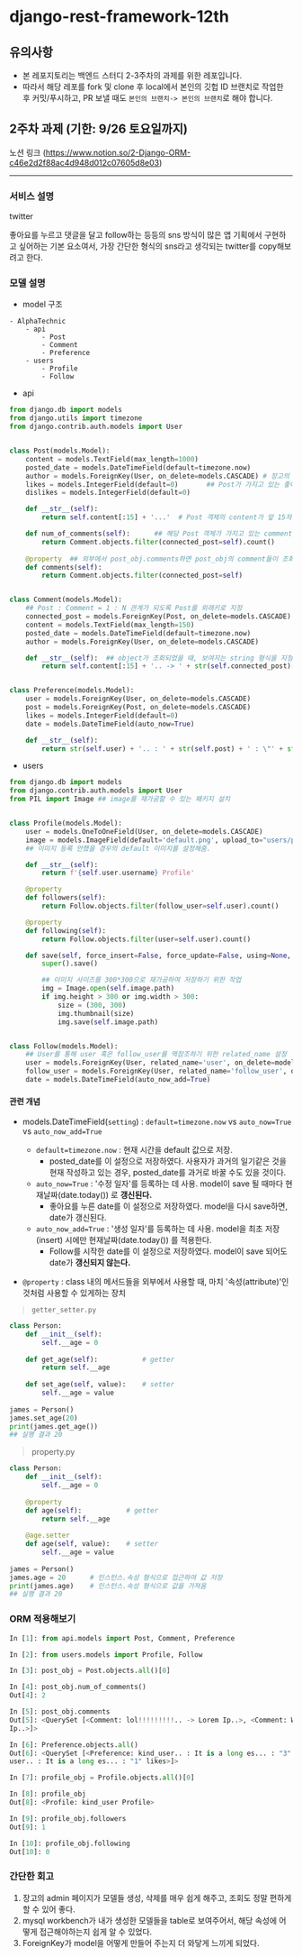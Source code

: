 # django-rest-framework-12th

## 유의사항
* 본 레포지토리는 백엔드 스터디 2-3주차의 과제를 위한 레포입니다.
* 따라서 해당 레포를 fork 및 clone 후 local에서 본인의 깃헙 ID 브랜치로 작업한 후 커밋/푸시하고,
PR 보낼 때도 `본인의 브랜치-> 본인의 브랜치`로 해야 합니다.

## 2주차 과제 (기한: 9/26 토요일까지)
노션 링크 (https://www.notion.so/2-Django-ORM-c46e2d2f88ac4d948d012c07605d8e03)

-------------------------

### 서비스 설명
twitter

좋아요를 누르고 댓글을 달고 follow하는 등등의 sns 방식이 많은 앱 기획에서 구현하고 싶어하는 기본 요소여서, 가장 간단한 형식의 sns라고 생각되는 twitter를 copy해보려고 한다.

### 모델 설명
- model 구조

```
- AlphaTechnic
	- api
		- Post
		- Comment
		- Preference
	- users
		- Profile
		- Follow
```



- api

```python
from django.db import models
from django.utils import timezone
from django.contrib.auth.models import User


class Post(models.Model):
    content = models.TextField(max_length=1000)
    posted_date = models.DateTimeField(default=timezone.now)
    author = models.ForeignKey(User, on_delete=models.CASCADE) # 장고의 User 모델을 이용
    likes = models.IntegerField(default=0)       ## Post가 가지고 있는 좋아요, 싫어요
    dislikes = models.IntegerField(default=0)

    def __str__(self):
        return self.content[:15] + '...'  # Post 객체의 content가 앞 15자만 보여지도록. 

    def num_of_comments(self):      ## 해당 Post 객체가 가지고 있는 comment 수를 알려줌. 
        return Comment.objects.filter(connected_post=self).count()
    
    @property  ## 외부에서 post_obj.comments하면 post_obj의 comment들이 조회되도록(마치 Profile객체가 가진 속성인 것처럼) @property를 이용하여 getter를 구현
    def comments(self):
        return Comment.objects.filter(connected_post=self)


class Comment(models.Model):
    ## Post : Comment = 1 : N 관계가 되도록 Post를 외래키로 지정
    connected_post = models.ForeignKey(Post, on_delete=models.CASCADE)
    content = models.TextField(max_length=150)
    posted_date = models.DateTimeField(default=timezone.now)
    author = models.ForeignKey(User, on_delete=models.CASCADE)

    def __str__(self):  ## object가 조회되었을 때, 보여지는 string 형식을 지정
        return self.content[:15] + '.. -> ' + str(self.connected_post)[:8] + '..'


class Preference(models.Model):
    user = models.ForeignKey(User, on_delete=models.CASCADE)
    post = models.ForeignKey(Post, on_delete=models.CASCADE)
    likes = models.IntegerField(default=0)
    date = models.DateTimeField(auto_now=True)

    def __str__(self):
        return str(self.user) + '.. : ' + str(self.post) + ' : \"' + str(self.likes) + '\" likes'

```



- users

```python
from django.db import models
from django.contrib.auth.models import User
from PIL import Image ## image를 재가공할 수 있는 패키지 설치


class Profile(models.Model):
    user = models.OneToOneField(User, on_delete=models.CASCADE)
    image = models.ImageField(default='default.png', upload_to="users/profile_pic")
    ## 이미지 등록 안했을 경우의 default 이미지를 설정해줌.

    def __str__(self):
        return f'{self.user.username} Profile'

    @property  
    def followers(self):
        return Follow.objects.filter(follow_user=self.user).count()

    @property
    def following(self):
        return Follow.objects.filter(user=self.user).count()

    def save(self, force_insert=False, force_update=False, using=None, update_fields=None):
        super().save()

        ## 이미지 사이즈를 300*300으로 재가공하여 저장하기 위한 작업
        img = Image.open(self.image.path)
        if img.height > 300 or img.width > 300:
            size = (300, 300)
            img.thumbnail(size)
            img.save(self.image.path)


class Follow(models.Model):
    ## User를 통해 user 혹은 follow_user를 역참조하기 위한 related_name 설정
    user = models.ForeignKey(User, related_name='user', on_delete=models.CASCADE)
    follow_user = models.ForeignKey(User, related_name='follow_user', on_delete=models.CASCADE)
    date = models.DateTimeField(auto_now_add=True)
```



#### 관련 개념

- models.DateTimeField(`setting`) : `default=timezone.now` vs `auto_now=True` vs `auto_now_add=True`
    - `default=timezone.now` : 현재 시간을 default 값으로 저장.
        - posted_date를 이 설정으로 저장하였다. 사용자가 과거의 일기같은 것을 현재 작성하고 있는 경우, posted_date를 과거로 바꿀 수도 있을 것이다.
    - `auto_now=True` : '수정 일자'를 등록하는 데 사용. model이 save 될 때마다 현재날짜(date.today()) 로 **갱신된다.**
        - 좋아요를 누른 date를 이 설정으로 저장하였다. model을 다시 save하면, date가 갱신된다.
    - `auto_now_add=True` : '생성 일자'를 등록하는 데 사용. model을 최초 저장(insert) 시에만 현재날짜(date.today()) 를 적용한다.
        - Follow를 시작한 date를 이 설정으로 저장하였다. model이 save 되어도 date가 **갱신되지 않는다.**

- `@property` : class 내의 메서드들을 외부에서 사용할 때, 마치 '속성(attribute)'인 것처럼 사용할 수 있게하는 장치

> `getter_setter.py`

```python
class Person:
    def __init__(self):
        self.__age = 0
 
    def get_age(self):           # getter
        return self.__age
    
    def set_age(self, value):    # setter
        self.__age = value
 
james = Person()
james.set_age(20)
print(james.get_age())
## 실행 결과 20
```

> property.py

```python
class Person:
    def __init__(self):
        self.__age = 0
 
    @property
    def age(self):           # getter
        return self.__age
 
    @age.setter
    def age(self, value):    # setter
        self.__age = value
 
james = Person()
james.age = 20      # 인스턴스.속성 형식으로 접근하여 값 저장
print(james.age)    # 인스턴스.속성 형식으로 값을 가져옴
## 실행 결과 20
```





### ORM 적용해보기

```python
In [1]: from api.models import Post, Comment, Preference

In [2]: from users.models import Profile, Follow

In [3]: post_obj = Post.objects.all()[0]

In [4]: post_obj.num_of_comments()
Out[4]: 2

In [5]: post_obj.comments
Out[5]: <QuerySet [<Comment: lol!!!!!!!!!.. -> Lorem Ip..>, <Comment: What a wonderfu.. -> Lorem
Ip..>]>

In [6]: Preference.objects.all()
Out[6]: <QuerySet [<Preference: kind_user.. : It is a long es... : "3" likes>, <Preference: kind_
user.. : It is a long es... : "1" likes>]>

In [7]: profile_obj = Profile.objects.all()[0]

In [8]: profile_obj
Out[8]: <Profile: kind_user Profile>

In [9]: profile_obj.followers
Out[9]: 1

In [10]: profile_obj.following
Out[10]: 0
```



### 간단한 회고 

1. 장고의 admin 페이지가 모델들 생성, 삭제를 매우 쉽게 해주고, 조회도 정말 편하게 할 수 있어 좋다.
2. mysql workbench가 내가 생성한 모델들을 table로 보여주어서, 해당 속성에 어떻게 접근해야하는지 쉽게 알 수 있었다.
3. ForeignKey가 model을 어떻게 만들어 주는지 더 와닿게 느끼게 되었다.


